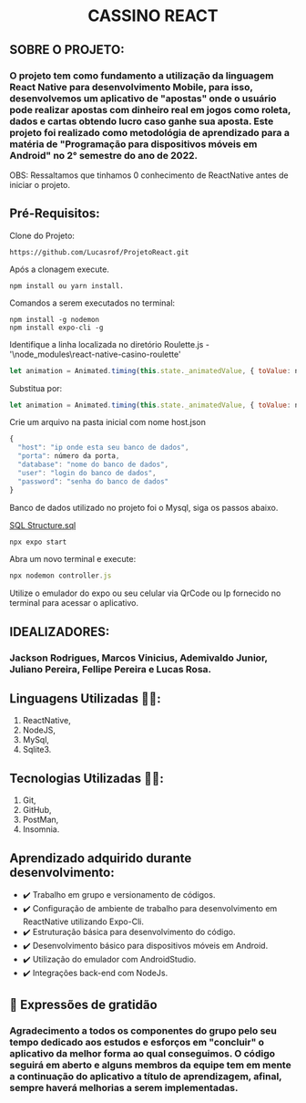 # <h1 align="center"> **CASSINO REACT** </h1>

## SOBRE O PROJETO:
### O projeto tem como fundamento a utilização da linguagem __React Native__ para desenvolvimento Mobile, para isso, desenvolvemos um aplicativo de "apostas" onde o usuário pode realizar apostas com dinheiro real em jogos como roleta, dados e cartas obtendo lucro caso ganhe sua aposta. Este projeto foi realizado como metodológia de aprendizado para a matéria de "Programação para dispositivos móveis em Android" no 2° semestre do ano de 2022.
OBS: Ressaltamos que tinhamos 0 conhecimento de ReactNative antes de iniciar o projeto.
## Pré-Requisitos:
Clone do Projeto:
```
https://github.com/Lucasrof/ProjetoReact.git
```
Após a clonagem execute.
```
npm install ou yarn install.
```
Comandos a serem executados no terminal:
```
npm install -g nodemon
npm install expo-cli -g
```
Identifique a linha localizada no diretório  Roulette.js - '\node_modules\react-native-casino-roulette'
```javascript
let animation = Animated.timing(this.state._animatedValue, { toValue: nextItem, easing, duration })
```
Substitua por:
```javascript
let animation = Animated.timing(this.state._animatedValue, { toValue: nextItem, easing, duration,useNativeDriver:true })
```
Crie um arquivo na pasta inicial com nome host.json
```javascript
{
  "host": "ip onde esta seu banco de dados",
  "porta": número da porta,
  "database": "nome do banco de dados",
  "user": "login do banco de dados",
  "password": "senha do banco de dados"
}
```
Banco de dados utilizado no projeto foi o Mysql, siga os passos abaixo.

<a href="https://github.com/Lucasrof/ProjetoReact/blob/a7c60cd13595193aa46b80df1560c8afdadb4e52/Structure%20Cassino.sql">SQL Structure.sql</a>

```javascript
npx expo start
```
Abra um novo terminal e execute:
```javascript
npx nodemon controller.js
```
Utilize o emulador do expo ou seu celular via QrCode ou Ip fornecido no terminal para acessar o aplicativo. 
## IDEALIZADORES:
### Jackson Rodrigues, Marcos Vinicius, Ademivaldo Junior, Juliano Pereira, Fellipe Pereira e Lucas Rosa.
## Linguagens Utilizadas 👨‍💻:
1. ReactNative, 
2. NodeJS,
3. MySql,
4. Sqlite3.
## Tecnologias Utilizadas 👨‍💻:
1. Git,
2. GitHub,
3. PostMan,
4. Insomnia.
## Aprendizado adquirido durante desenvolvimento:
- ✔️ Trabalho em grupo e versionamento de códigos.
- ✔️ Configuração de ambiente de trabalho para desenvolvimento em ReactNative utilizando Expo-Cli.
- ✔️ Estruturação básica para desenvolvimento do código.
- ✔️ Desenvolvimento básico para dispositivos móveis em Android.
- ✔️ Utilização do emulador com AndroidStudio.
- ✔️ Integrações back-end com NodeJs.
## 🎁 Expressões de gratidão
### Agradecimento a todos os componentes do grupo pelo seu tempo dedicado aos estudos e esforços em "concluir" o aplicativo da melhor forma ao qual conseguimos. O código seguirá em aberto e alguns membros da equipe tem em mente a continuação do aplicativo a título de aprendizagem, afinal, sempre haverá melhorias a serem implementadas.




